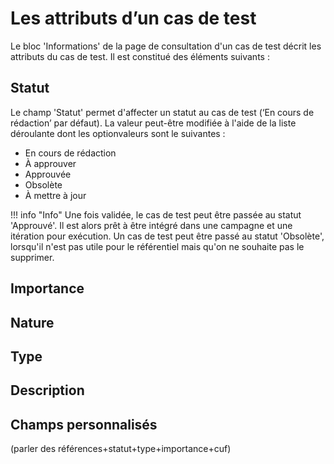 
# Les attributs d’un cas de test
Le bloc 'Informations' de la page de consultation d'un cas de test décrit les attributs du cas de test. Il est constitué des éléments suivants :

## Statut
Le champ 'Statut' permet d'affecter un statut au cas de test (‘En cours de rédaction’ par défaut). La valeur peut-être modifiée à l'aide de la liste déroulante dont les optionvaleurs sont le suivantes :

 - En cours de rédaction
 - À approuver
 - Approuvée
 - Obsolète
 - À mettre à jour

!!! info "Info"
	Une fois validée, le cas de test peut être passée au statut 'Approuvé'. Il est alors prêt à être intégré dans une campagne et une itération pour exécution. 
Un cas de test peut être passé au statut 'Obsolète', lorsqu'il n'est pas utile pour le référentiel mais qu'on ne souhaite pas le supprimer.

## Importance

## Nature

## Type

## Description

## Champs personnalisés



(parler des références+statut+type+importance+cuf)
<!--stackedit_data:
eyJoaXN0b3J5IjpbLTkwOTM0OTI4MSwzNzIwMjU2NDAsLTUyMz
g5MzA2OSwxMzcwNzkzMTIsLTgwNTY3MzQzN119
-->